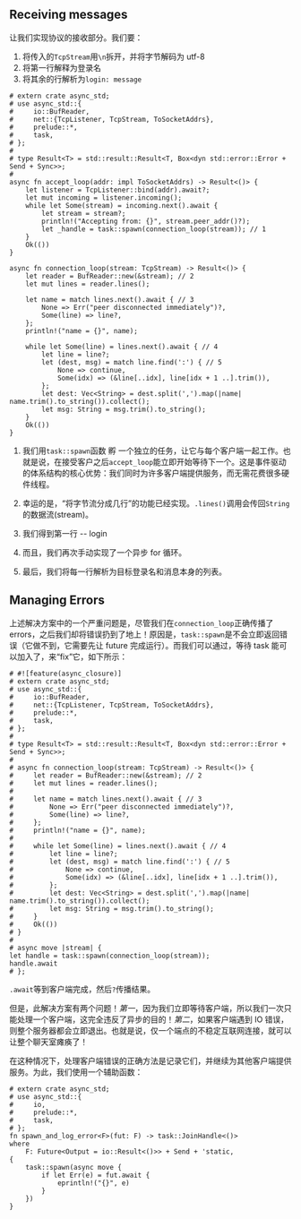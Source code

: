 ## Receiving messages

让我们实现协议的接收部分。我们要：

1.  将传入的`TcpStream`用`\n`拆开，并将字节解码为 utf-8
2.  将第一行解释为登录名
3.  将其余的行解析为`login: message`

```rust,edition2018
# extern crate async_std;
# use async_std::{
#     io::BufReader,
#     net::{TcpListener, TcpStream, ToSocketAddrs},
#     prelude::*,
#     task,
# };
#
# type Result<T> = std::result::Result<T, Box<dyn std::error::Error + Send + Sync>>;
#
async fn accept_loop(addr: impl ToSocketAddrs) -> Result<()> {
    let listener = TcpListener::bind(addr).await?;
    let mut incoming = listener.incoming();
    while let Some(stream) = incoming.next().await {
        let stream = stream?;
        println!("Accepting from: {}", stream.peer_addr()?);
        let _handle = task::spawn(connection_loop(stream)); // 1
    }
    Ok(())
}

async fn connection_loop(stream: TcpStream) -> Result<()> {
    let reader = BufReader::new(&stream); // 2
    let mut lines = reader.lines();

    let name = match lines.next().await { // 3
        None => Err("peer disconnected immediately")?,
        Some(line) => line?,
    };
    println!("name = {}", name);

    while let Some(line) = lines.next().await { // 4
        let line = line?;
        let (dest, msg) = match line.find(':') { // 5
            None => continue,
            Some(idx) => (&line[..idx], line[idx + 1 ..].trim()),
        };
        let dest: Vec<String> = dest.split(',').map(|name| name.trim().to_string()).collect();
        let msg: String = msg.trim().to_string();
    }
    Ok(())
}
```

1.  我们用`task::spawn`函数 孵 一个独立的任务，让它与每个客户端一起工作。也就是说，在接受客户之后`accept_loop`能立即开始等待下一个。这是事件驱动的体系结构的核心优势：我们同时为许多客户端提供服务，而无需花费很多硬件线程。

2.  幸运的是，“将字节流分成几行”的功能已经实现。`.lines()`调用会传回`String`的数据流(stream)。

3.  我们得到第一行 -- login

4.  而且，我们再次手动实现了一个异步 for 循环。

5.  最后，我们将每一行解析为目标登录名和消息本身的列表。

## Managing Errors

上述解决方案中的一个严重问题是，尽管我们在`connection_loop`正确传播了 errors，之后我们却将错误扔到了地上！原因是，`task::spawn`是不会立即返回错误（它做不到，它需要先让 future 完成运行）。而我们可以通过，等待 task 能可以加入了，来“fix”它，如下所示：

```rust,edition2018
# #![feature(async_closure)]
# extern crate async_std;
# use async_std::{
#     io::BufReader,
#     net::{TcpListener, TcpStream, ToSocketAddrs},
#     prelude::*,
#     task,
# };
#
# type Result<T> = std::result::Result<T, Box<dyn std::error::Error + Send + Sync>>;
#
# async fn connection_loop(stream: TcpStream) -> Result<()> {
#     let reader = BufReader::new(&stream); // 2
#     let mut lines = reader.lines();
#
#     let name = match lines.next().await { // 3
#         None => Err("peer disconnected immediately")?,
#         Some(line) => line?,
#     };
#     println!("name = {}", name);
#
#     while let Some(line) = lines.next().await { // 4
#         let line = line?;
#         let (dest, msg) = match line.find(':') { // 5
#             None => continue,
#             Some(idx) => (&line[..idx], line[idx + 1 ..].trim()),
#         };
#         let dest: Vec<String> = dest.split(',').map(|name| name.trim().to_string()).collect();
#         let msg: String = msg.trim().to_string();
#     }
#     Ok(())
# }
#
# async move |stream| {
let handle = task::spawn(connection_loop(stream));
handle.await
# };
```

`.await`等到客户端完成，然后`?`传播结果。

但是，此解决方案有两个问题！_第一_，因为我们立即等待客户端，所以我们一次只能处理一个客户端，这完全违反了异步的目的！_第二_，如果客户端遇到 IO 错误，则整个服务器都会立即退出。也就是说，仅一个端点的不稳定互联网连接，就可以让整个聊天室瘫痪了！

在这种情况下，处理客户端错误的正确方法是记录它们，并继续为其他客户端提供服务。为此，我们使用一个辅助函数：

```rust,edition2018
# extern crate async_std;
# use async_std::{
#     io,
#     prelude::*,
#     task,
# };
fn spawn_and_log_error<F>(fut: F) -> task::JoinHandle<()>
where
    F: Future<Output = io::Result<()>> + Send + 'static,
{
    task::spawn(async move {
        if let Err(e) = fut.await {
            eprintln!("{}", e)
        }
    })
}
```
